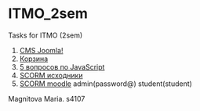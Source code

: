 # ITMO_2sem
Tasks for ITMO (2sem)

1. [CMS Joomla!](http://slides.com/marymag/deck#/)
2. [Корзина](https://goo.gl/m5Exdj)
3. [5 вопросов по JavaScript](https://github.com/MaryMag/ITMO_2sem/blob/master/5%20Js/5%20%D0%B2%D0%BE%D0%BF%D1%80%D0%BE%D1%81%D0%BE%D0%B2%20%D0%BF%D0%BE%20Js.txt)
4. [SCORM исходники](https://drive.google.com/drive/u/0/folders/0B3S6MJlgyOZgSVQwWVNBZ1JKcms)
5. [SCORM moodle](https://magnitova.moodlecloud.com/) admin(password@) student(student)

Magnitova Maria. s4107
